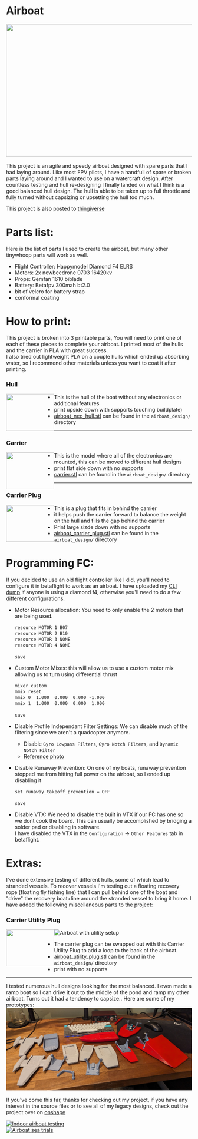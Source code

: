 Airboat
=======
<p align="center">
  <img width="520" height="360" src="photos/close_up_double.jpg">
</p>
This project is an agile and speedy airboat designed with spare parts that I had laying around.  
Like most FPV pilots, I have a handfull of spare or broken parts laying around and I wanted to use on a watercraft design.
After countless testing and hull re-designing I finally landed on what I think is a good balanced hull design.
The hull is able to be taken up to full throttle and fully turned without capsizing or upsetting the hull too much.

This project is also posted to [thingiverse](https://www.thingiverse.com/thing:6541742 "thingiverse link")
  

Parts list:
===========
Here is the list of parts I used to create the airboat, but many other tinywhoop parts will work as well.

- Flight Controller: Happymodel Diamond F4 ELRS
- Motors: 2x newbeedrone 0703 16420kv
- Props: Gemfan 1610 biblade
- Battery: Betafpv 300mah bt2.0
- bit of velcro for battery strap
- conformal coating


How to print:
=============
This project is broken into 3 printable parts, You will need to print one of each of these pieces to complete your airboat.
I printed most of the hulls and the carrier in PLA with great success.  
I also tried out lightweight PLA on a couple hulls which ended up absorbing water, so I recommend other materials unless you want to coat it after printing.

### Hull
<img align="left" width="130" height="100" src="photos/hull.jpg">

- This is the hull of the boat without any electronics or additional features  
- print upside down with supports touching buildplate)
- [airboat_neo_hull.stl](airboat_design/airboat_neo_hull.stl) can be found in the `airboat_design/` directory
---
### Carrier
<img align="left" width="130" height="100" src="photos/carrier.jpg">

- This is the model where all of the electronics are mounted, this can be moved to different hull designs  
- print flat side down with no supports 
- [carrier.stl](airboat_design/carrier.stl) can be found in the `airboat_design/` directory
---
### Carrier Plug
<img align="left" width="130" height="100" src="photos/carrier_plug.jpg">

- This is a plug that fits in behind the carrier  
- it helps push the carrier forward to balance the weight on the hull and fills the gap behind the carrier
- Print large sizde down with no supports 
- [airboat_carrier_plug.stl](airboat_design/airboat_carrier_plug.stl) can be found in the `airboat_design/` directory



Programming FC:
===============
If you decided to use an old flight controller like I did, you'll need to configure it in betaflight to work as an airboat.
I have uploaded my [CLI dump](cli_dump/BF_airboat_diamondf4_dump.txt) if anyone is using a diamond f4, otherwise you'll need to do a few different configurations.

- Motor Resource allocation: You need to only enable the 2 motors that are being used.
  ```
  resource MOTOR 1 B07
  resource MOTOR 2 B10
  resource MOTOR 3 NONE
  resource MOTOR 4 NONE
  
  save
  ```

- Custom Motor Mixes: this will allow us to use a custom motor mix allowing us to turn using differential thrust
  ```
  mixer custom
  mmix reset
  mmix 0  1.000  0.000  0.000 -1.000
  mmix 1  1.000  0.000  0.000  1.000
  
  save
  ```

- Disable Profile Independant Filter Settings: We can disable much of the filtering since we aren't a quadcopter anymore.  
  - Disable `Gyro Lowpass Filters`, `Gyro Notch Filters`, and `Dynamic Notch Filter`  
  - [Reference photo](photos/airboat_bf_filters.png)

- Disable Runaway Prevention: On one of my boats, runaway prevention stopped me from hitting full power on the airboat, so I ended up disabling it
  ```
  set runaway_takeoff_prevention = OFF
  
  save
  ```

- Disable VTX: We need to disable the built in VTX if our FC has one so we dont cook the board. This can usually be accomplished by bridging a solder pad or disabling in software.  
  I have disabled the VTX in the `Configuration` -> `Other Features` tab in betaflight.


Extras:
=======
I've done extensive testing of different hulls, some of which lead to stranded vessels.
To recover vessels I'm testing out a floating recovery rope (floating fly fishing line) that I can pull behind one of the boat and "drive" the recovery boat+line around the stranded vessel to bring it home.
I have added the following miscellaneous parts to the project:


### Carrier Utility Plug
![Airboat with utility setup](photos/utility_rig.jpg)
<img align="left" width="130" height="100" src="photos/utility_plug.jpg">
- The carrier plug can be swapped out with this Carrier Utility Plug to add a loop to the back of the airboat.
- [airboat_utility_plug.stl](airboat_design/airboat_utility_plug.stl) can be found in the `airboat_design/` directory
- print with no supports
---

I tested numerous hull designs looking for the most balanced. I even made a ramp boat so I can drive it out to the middle of the pond and ramp my other airboat. Turns out it had a tendency to capsize..
Here are some of my prototypes:
![Many airboat hulls](photos/many_hulls.jpg)

If you've come this far, thanks for checking out my project, if you have any interest in the source files or to see all of my legacy designs, check out the project over on [onshape](https://cad.onshape.com/documents/6728372e51ea95be38f71059/w/a7f577bf32b5131d55028480/e/84ca7f1b91ac43509baaff38)


[![Indoor airboat testing](https://img.youtube.com/vi/J2SFbNkRmbY/default.jpg)](https://youtu.be/J2SFbNkRmbY)  
[![Airboat sea trials](https://img.youtube.com/vi/VxDwH-HvI94/default.jpg)](https://youtu.be/VxDwH-HvI94)
